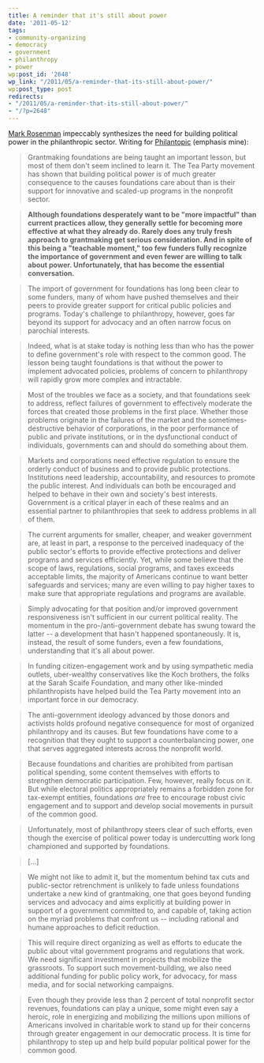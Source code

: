 ```yaml
---
title: A reminder that it's still about power
date: '2011-05-12'
tags:
- community-organizing
- democracy
- government
- philanthropy
- power
wp:post_id: '2648'
wp_link: "/2011/05/a-reminder-that-its-still-about-power/"
wp:post_type: post
redirects:
- "/2011/05/a-reminder-that-its-still-about-power/"
- "/?p=2648"
---
```


[Mark Rosenman](http://pndblog.typepad.com/pndblog/2010/05/5qs-for-mark-rosenman.html) impeccably synthesizes the need for building political power in the philanthropic sector. Writing for [Philantopic](http://pndblog.typepad.com/pndblog/2011/04/foundations-and-power-beyond-advocacy-1.html) (emphasis mine):

> Grantmaking foundations are being taught an important lesson, but most of them don't seem inclined to learn it. The Tea Party movement has shown that building political power is of much greater consequence to the causes foundations care about than is their support for innovative and scaled-up programs in the nonprofit sector.

>

> **Although foundations desperately want to be "more impactful" than current practices allow, they generally settle for becoming more effective at what they already do. Rarely does any truly fresh approach to grantmaking get serious consideration. And in spite of this being a "teachable moment," too few funders fully recognize the importance of government and even fewer are willing to talk about power. Unfortunately, that has become the essential conversation.**

>

> The import of government for foundations has long been clear to some funders, many of whom have pushed themselves and their peers to provide greater support for critical public policies and programs. Today's challenge to philanthropy, however, goes far beyond its support for advocacy and an often narrow focus on parochial interests.

>

> Indeed, what is at stake today is nothing less than who has the power to define government's role with respect to the common good. The lesson being taught foundations is that without the power to implement advocated policies, problems of concern to philanthropy will rapidly grow more complex and intractable.

>

> Most of the troubles we face as a society, and that foundations seek to address, reflect failures of government to effectively moderate the forces that created those problems in the first place. Whether those problems originate in the failures of the market and the sometimes-destructive behavior of corporations, in the poor performance of public and private institutions, or in the dysfunctional conduct of individuals, governments can and should do something about them.

>

> Markets and corporations need effective regulation to ensure the orderly conduct of business and to provide public protections. Institutions need leadership, accountability, and resources to promote the public interest. And individuals can both be encouraged and helped to behave in their own and society's best interests. Government is a critical player in each of these realms and an essential partner to philanthropies that seek to address problems in all of them.

>

> The current arguments for smaller, cheaper, and weaker government are, at least in part, a response to the perceived inadequacy of the public sector's efforts to provide effective protections and deliver programs and services efficiently. Yet, while some believe that the scope of laws, regulations, social programs, and taxes exceeds acceptable limits, the majority of Americans continue to want better safeguards and services; many are even willing to pay higher taxes to make sure that appropriate regulations and programs are available.

>

> Simply advocating for that position and/or improved government responsiveness isn't sufficient in our current political reality. The momentum in the pro-/anti-government debate has swung toward the latter -- a development that hasn't happened spontaneously. It is, instead, the result of some funders, even a few foundations, understanding that it's all about power.

>

> In funding citizen-engagement work and by using sympathetic media outlets, uber-wealthy conservatives like the Koch brothers, the folks at the Sarah Scaife Foundation, and many other like-minded philanthropists have helped build the Tea Party movement into an important force in our democracy.

>

> The anti-government ideology advanced by those donors and activists holds profound negative consequence for most of organized philanthropy and its causes. But few foundations have come to a recognition that they ought to support a counterbalancing power, one that serves aggregated interests across the nonprofit world.

>

> Because foundations and charities are prohibited from partisan political spending, some content themselves with efforts to strengthen democratic participation. Few, however, really focus on it. But while electoral politics appropriately remains a forbidden zone for tax-exempt entities, foundations _are_ free to encourage robust civic engagement and to support and develop social movements in pursuit of the common good.

>

> Unfortunately, most of philanthropy steers clear of such efforts, even though the exercise of political power today is undercutting work long championed and supported by foundations.

>

> [...]

>

> We might not like to admit it, but the momentum behind tax cuts and public-sector retrenchment is unlikely to fade unless foundations undertake a new kind of grantmaking, one that goes beyond funding services and advocacy and aims explicitly at building power in support of a government committed to, and capable of, taking action on the myriad problems that confront us -- including rational and humane approaches to deficit reduction.

>

> This will require direct organizing as well as efforts to educate the public about vital government programs and regulations that work. We need significant investment in projects that mobilize the grassroots. To support such movement-building, we also need additional funding for public policy work, for advocacy, for mass media, and for social networking campaigns.

>

> Even though they provide less than 2 percent of total nonprofit sector revenues, foundations can play a unique, some might even say a heroic, role in energizing and mobilizing the millions upon millions of Americans involved in charitable work to stand up for their concerns through greater engagement in our democratic process. It is time for philanthropy to step up and help build popular political power for the common good.
